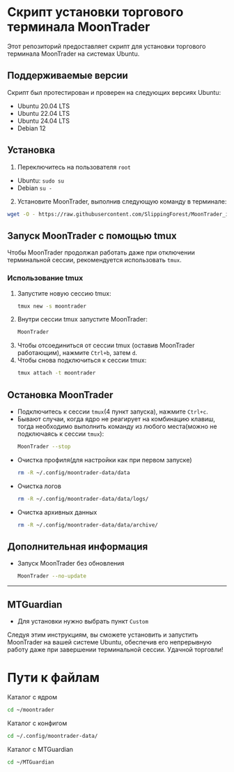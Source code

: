 
# Скрипт установки торгового терминала MoonTrader

Этот репозиторий предоставляет скрипт для установки торгового терминала MoonTrader на системах Ubuntu.

## Поддерживаемые версии
Скрипт был протестирован и проверен на следующих версиях Ubuntu:
- Ubuntu 20.04 LTS
- Ubuntu 22.04 LTS
- Ubuntu 24.04 LTS
- Debian 12

## Установка
1. Переключитесь на пользователя `root`
- Ubuntu: `sudo su` 
- Debian `su -`
2. Установите MoonTrader, выполнив следующую команду в терминале:
```bash
wget -O - https://raw.githubusercontent.com/SlippingForest/MoonTrader_install/master/Linux/install.sh | bash <(cat) </dev/tty
```
## Запуск MoonTrader с помощью tmux
Чтобы MoonTrader продолжал работать даже при отключении терминальной сессии, рекомендуется использовать `tmux`.

### Использование tmux
1. Запустите новую сессию tmux:
   ```bash
   tmux new -s moontrader
   ```
2. Внутри сессии tmux запустите MoonTrader:
   ```bash
   MoonTrader
   ```
3. Чтобы отсоединиться от сессии tmux (оставив MoonTrader работающим), нажмите `Ctrl+b`, затем `d`.
4. Чтобы снова подключиться к сессии tmux:
   ```bash
   tmux attach -t moontrader
   ```

## Остановка MoonTrader
   - Подключитесь к сессии `tmux`(4 пункт запуска), нажмите `Ctrl+c`. 
   - Бывают случаи, когда ядро не реагирует на комбинацию клавиш, тогда необходимо выполнить команду из любого места(можно не подключаясь к сессии `tmux`):
      ```bash
      MoonTrader --stop
      ```
   - Очистка профиля(для настройки как при первом запуске)
      ```bash
      rm -R ~/.config/moontrader-data/data
      ```
   - Очистка логов
      ```bash
      rm -R ~/.config/moontrader-data/data/logs/
      ```
   - Очистка архивных данных
      ```bash
      rm -R ~/.config/moontrader-data/data/archive/
      ```

## Дополнительная информация
- Запуск MoonTrader без обновления
   ```bash
   MoonTrader --no-update
   ```
---

## MTGuardian
- Для установки нужно выбрать пункт `Custom` 



Следуя этим инструкциям, вы сможете установить и запустить MoonTrader на вашей системе Ubuntu, обеспечив его непрерывную работу даже при завершении терминальной сессии. Удачной торговли!


# Пути к файлам
Каталог с ядром
```bash
cd ~/moontrader
```
Каталог с конфигом
```bash
cd ~/.config/moontrader-data/
```
Каталог с MTGuardian
```bash
cd ~/MTGuardian
```